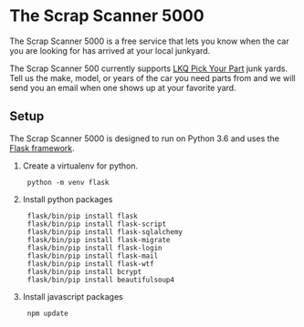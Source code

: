 The Scrap Scanner 5000
======================

The Scrap Scanner 5000 is a free service that lets you know when the car you are looking for has arrived at your local junkyard.

The Scrap Scanner 500 currently supports [LKQ Pick Your Part](https://www.lkqpickyourpart.com/) junk yards.
Tell us the make, model, or years of the car you need parts from and we will send you an email when one shows up at your favorite yard.

Setup
-----

The Scrap Scanner 5000 is designed to run on Python 3.6 and uses the [Flask framework](http://flask.pocoo.org/).

1. Create a virtualenv for python.

        python -m venv flask

2. Install python packages

        flask/bin/pip install flask
        flask/bin/pip install flask-script
        flask/bin/pip install flask-sqlalchemy
        flask/bin/pip install flask-migrate
        flask/bin/pip install flask-login
        flask/bin/pip install flask-mail
        flask/bin/pip install flask-wtf
        flask/bin/pip install bcrypt
        flask/bin/pip install beautifulsoup4
        
3. Install javascript packages

        npm update
